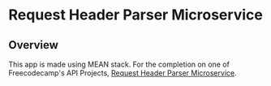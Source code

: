 # Request Header Parser Microservice

## Overview

This app is made using MEAN stack. For the completion on one of Freecodecamp's API Projects, [Request Header Parser Microservice](https://www.freecodecamp.com/challenges/request-header-parser-microservice).